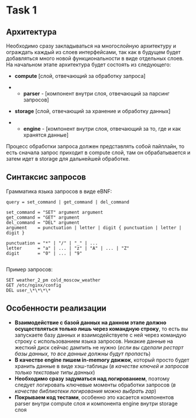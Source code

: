 # Task 1

## Архитектура

Необходимо сразу закладываться на многослойную архитектуру и ограждать каждый из слоев интерфейсами, так как в будущем будет добавляться много новой функциональности в виде отдельных слоев. На начальном этапе архитектура будет состоять из следующего:

- **compute** \[слой, отвечающий за обработку запроса\] 

- - **parser** - \[компонент внутри слоя, отвечающий за парсинг запросов\]

- **storage** \[слой, отвечающий за хранение и обработку данных\] 

- - **engine** - \[компонент внутри слоя, отвечающий за то, где и как хранятся данные\]

Процесс обработки запроса должен представлять собой пайплайн, то есть сначала запрос приходит в compute слой, там он обрабатывается и затем идет в storage для дальнейшей обработке.

## Синтаксис запросов

Грамматика языка запросов в виде eBNF:

```text
query = set_command | get_command | del_command

set_command = "SET" argument argument
get_command = "GET" argument
del_command = "DEL" argument
argument    = punctuation | letter | digit { punctuation | letter | digit }

punctuation = "*" | "/" | "_" | ...
letter      = "a" | ... | "z" | "A" | ... | "Z"
digit       = "0" | ... | "9"
 
```

Пример запросов:

```eBNF
SET weather_2_pm cold_moscow_weather
GET /etc/nginx/config
DEL user_\*\*\*\*
```

## Особенности реализации

- **Взаимодействие с базой данных на данном этапе должно осуществляться только лишь через командную строку**, то есть вы запускаете базу данных и взаимодействуете с ней через командую строку с использованием языка запросов. Никакие данные на жесткий диск сейчас дампить не нужно (*если вы сделали рестарт базы данных, то все данные должны будут пропасть*)
- **В качестве engine пишем in-memory движок**, который просто будет хранить данные в виде хэш-таблицы (*в качестве ключей и запросов только текстовые типы данных*)
- **Необходимо сразу задуматься над логированием**, поэтому следует логировать ключевые моменты обработки запросов (*в качестве библиотеки логирования можно выбрать zap*)
- **Покрываем код тестами**, особенно это касается компонентов parser внутри compute слоя и компонента engine внутри storage слоя
